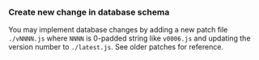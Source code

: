
### Create new change in database schema

You may implement database changes by adding a new patch file `./vNNNN.js` 
where `NNNN` is 0-padded string like `v0006.js` and updating the version number 
to `./latest.js`. See older patches for reference.
